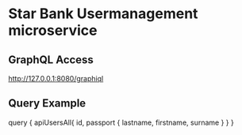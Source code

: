 # Star Bank Usermanagement microservice

## GraphQL Access
http://127.0.0.1:8080/graphiql
## Query Example
query { apiUsersAll{ id, passport { lastname, firstname, surname } } }

